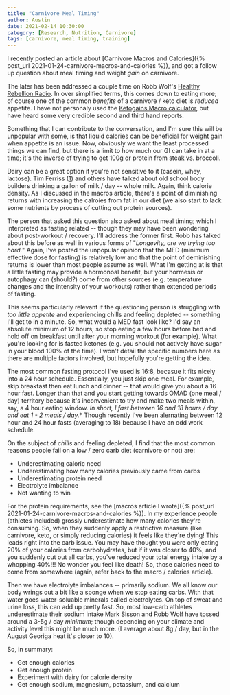 ```yaml
---
title: "Carnivore Meal Timing"
author: Austin
date: 2021-02-14 10:30:00
category: [Research, Nutrition, Carnivore]
tags: [carnivore, meal timing, training]
---
```


I recently posted an article about [Carnivore Macros and Calories]({% post_url 2021-01-24-carnivore-macros-and-calories %}), and got a follow up question about meal timing and weight *gain* on carnivore.  

The later has been addressed a couple time on Robb Wolf's [Healthy Rebellion Radio](https://open.spotify.com/show/4QtmMqCQJlxgX8z3kafnbo).  In over simplified terms, this comes down to eating more; of course one of the common *benefits* of a carnivore / keto diet is *reduced* appetite.  I have not personaly used the [Ketogains Macro calculator](https://www.ketogains.com/es/calculadora/#body-composition), but have heard some very credible second and third hand reports.

Something that I can contribute to the conversation, and I'm sure this will be unpopular with some, is that liquid calories can be beneficial for weight gain when appetite is an issue.  Now, obviously we want the least processed things we can find, but there is a limit to how much our GI can take in at a time; it's the inverse of trying to get 100g or protein from steak vs. broccoli.

Dairy can be a great option if you're not sensitive to it (casein, whey, lactose).  Tim Ferriss ([1](https://tim.blog/2007/04/29/from-geek-to-freak-how-i-gained-34-lbs-of-muscle-in-4-weeks/comment-page-7/)) and others have talked about old school body builders drinking a gallon of milk / day -- whole milk.  Again, think calorie density.  As I discussed in the macros article, there's a point of diminishing returns with increasing the calroies from fat in our diet (we also start to lack some nutrients by process of cutting out protein sources). 

The person that asked this question also asked about meal timing; which I interpreted as fasting related -- though they may have been wondering about post-workout / recovery.  I'll address the former first.  Robb has talked about this before as well in various forms of "*Longevity, are we trying too hard.*"  Again, I've posted the unpopular opinion that the MED (minimum effective dose for fasting) is relatively low and that the point of deminishing returns is lower than most people assume as well.  What I'm getting at is that a little fasting may provide a hormonoal benefit, but your hormesis or autophagy can (should?) come from other sources (e.g. temperature changes and the intensity of your workouts) rather than extended periods of fasting.

This seems particularly relevant if the questioning person is struggling with *too little appetite* and experiencing chills and feeling depleted -- something I'll get to in a minute.  So, what would a MED fast look like?  I'd say an absolute minimum of 12 hours; so stop eating a few hours before bed and hold off on breakfast until after your morning workout (for example).  What you're looking for is fasted ketones (e.g. you should not actively have sugar in your blood 100% of the time).  I won't detail the specific numbers here as there are multiple factors involved, but hopefully you're getting the idea.

The most common fasting protocol I've used is 16:8, becasue it fits nicely into a 24 hour schedule.  Essentially, you just skip one meal.  For example, skip breakfast then eat lunch and dinner -- that would give you about a 16 hour fast.  Longer than that and you start getting towards OMAD (one meal / day) territory because it's inconvenient to try and make two meals within, say, a 4 hour eating window.  *In short, I fast between 16 and 18 hours / day and eat 1 - 2 meals / day.**  Though recently I've been alernating between 12 hour and 24 hour fasts (averaging to 18) because I have an odd work schedule.

On the subject of *chills* and feeling depleted, I find that the most common reasons people fail on a low / zero carb diet (carnivore or not) are:

* Underestimating caloric need
* Underestimating how many calories previously came from carbs
* Underestimating protein need
* Electrolyte imbalance
* Not wanting to win

For the protein requirements, see the [macros article I wrote]({% post_url 2021-01-24-carnivore-macros-and-calories %}).  In my experience people (athletes included) grossly underestimate how many calories they're consuming.  So, when they suddenly apply a restrictive measure (like carnivore, keto, or simply reducing calories) it feels like they're dying!  This leads right into the carb issue.  You may have thought you were only eating 20% of your calories from carbohydrates, but if it was closer to 40%, and you suddenly cut out all carbs, you've reduced your total energy intake by a whopping 40%!!!  No wonder you feel like death!  So, those calories need to come from somewhere (again, refer back to the macro / calories article).

Then we have electrolyte imbalances -- primarily sodium.  We all know our body wrings out a bit like a sponge when we stop eating carbs.  With that water goes water-soluable minerals called electrolytes.  On top of sweat and urine loss, this can add up pretty fast.  So, most low-carb athletes underestimate their sodium intake Mark Sisson and Robb Wolf have tossed around a 3-5g / day *minimum*; though depending on your climate and activity level this might be much more.  (I average about 8g / day, but in the August Georiga heat it's closer to 10).

So, in summary:

* Get enough calories
* Get enough protein
* Experiment with dairy for calorie density
* Get enough sodium, magnesium, potassium, and calcium
